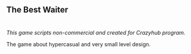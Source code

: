 ## The Best Waiter <h1>


*This game scripts non-commercial and created for Crazyhub program.*

The game about hypercasual and very small level design.
